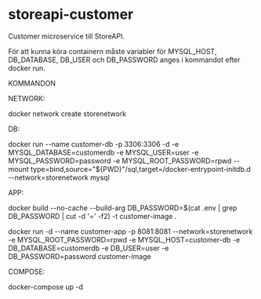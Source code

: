 # storeapi-customer
Customer microservice till StoreAPI.

För att kunna köra containern måste variabler för MYSQL_HOST, DB_DATABASE, DB_USER och DB_PASSWORD anges i kommandot efter docker run.

KOMMANDON

NETWORK:

docker network create storenetwork

DB:

docker run --name customer-db -p 3306:3306 -d -e MYSQL_DATABASE=customerdb -e MYSQL_USER=user -e MYSQL_PASSWORD=password -e MYSQL_ROOT_PASSWORD=rpwd --mount type=bind,source="${PWD}"/sql,target=/docker-entrypoint-initdb.d --network=storenetwork mysql

APP:

docker build --no-cache --build-arg DB_PASSWORD=$(cat .env | grep DB_PASSWORD | cut -d '=' -f2) -t customer-image .

docker run -d --name customer-app -p 8081:8081 --network=storenetwork -e MYSQL_ROOT_PASSWORD=rpwd -e MYSQL_HOST=customer-db -e DB_DATABASE=customerdb -e DB_USER=user -e DB_PASSWORD=password customer-image

COMPOSE:

docker-compose up -d
